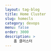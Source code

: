 ```yaml
---
layout: tag-blog
title: Home Cluster 
slug: homecls 
category: devops 
menu: false
order: 3000 
description: >
    홈 클러스터
---
```

